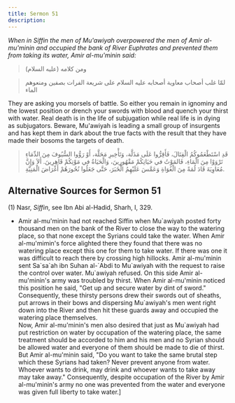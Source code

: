 ```yaml
---
title: Sermon 51
description: 
---
```


*When in Siffin the men of Mu'awiyah overpowered the men of Amir
al-mu'minin and occupied the bank of River Euphrates and prevented them
from taking its water, Amir al-mu'minin said:*

> ومن كلامه (عليه السلام)

> لمّا غلب أصحاب معاوية أصحابه عليه السلام على شريعة الفرات بصفين ومنعوهم
> الماء

They are asking you morsels of battle. So either you remain in
ignominy and the lowest position or drench your swords with blood and
quench your thirst with water. Real death is in the life of subjugation
while real life is in dying as subjugators. Beware, Mu'awiyah is leading
a small group of insurgents and has kept them in dark about the true
facts with the result that they have made their bosoms the targets of
death.

> قَدِ اسْتَطْعَمُوكُمُ الْقِتَالَ، فَأَقِرُّوا عَلَى مَذَلَّة، وَتَأْخِيرِ مَحَلَّة، أَوْ رَوُّوا السُّيُوفَ مِنَ
> الدِّمَاءِ تَرْوَوْا مِنَ الْمَاءِ، فَالمَوْتُ في حَيَاتِكُمْ مَقْهُورِينَ، وَالْحَيَاةُ في مَوْتِكُمْ
> قَاهِرِينَ. أَلاَ وَإِنَّ مُعَاوِيَةَ قَادَ لُمَةً مِنَ الْغُوَاةِ وَعَمَّسَ عَلَيْهِمُ الْخَبَرَ، حَتَّى جَعَلُوا
> نُحُورَهُمْ أَغْرَاضَ الْمَنِيَّةِ.

## Alternative Sources for Sermon 51

\(1\) Nasr, *Siffin*, see Ibn Abi al-Hadid, Sharh, I, 329.

-  Amir al-mu\'minin
    had not reached Siffin when Mu\`awiyah posted forty thousand men on
    the bank of the River to close the way to the watering place, so
    that none except the Syrians could take the water. When Amir
    al-mu\'mimin\'s force alighted there they found that there was no
    watering place except this one for them to take water. If there was
    one it was difficult to reach there by crossing high hillocks. Amir
    al-mu\'minin sent Sa\`sa\`ah ibn Suhan al-\`Abdi to Mu\`awiyah with
    the request to raise the control over water. Mu\`awiyah refused. On
    this side Amir al-mu\'minin\'s army was troubled by thirst. When
    Amir al-mu\'minin noticed this position he said, \"Get up and secure
    water by dint of sword.\" Consequently, these thirsty persons drew
    their swords out of sheaths, put arrows in their bows and dispersing
    Mu\`awiyah\'s men went right down into the River and then hit these
    guards away and occupied the watering place themselves.\
    Now, Amir al-mu\'minin\'s men also desired that just as Mu\`awiyah
    had put restriction on water by occupation of the watering place,
    the same treatment should be accorded to him and his men and no
    Syrian should be allowed water and everyone of them should be made
    to die of thirst. But Amir al-mu\'minin said, \"Do you want to take
    the same brutal step which these Syrians had taken? Never prevent
    anyone from water. Whoever wants to drink, may drink and whoever
    wants to take away may take away.\" Consequently, despite occupation
    of the River by Amir al-mu\'minin\'s army no one was prevented from
    the water and everyone was given full liberty to take
    water.]